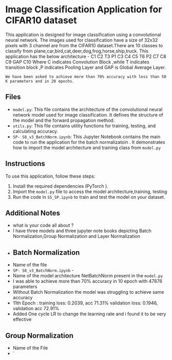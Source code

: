# Image Classification Application for CIFAR10 dataset

This application is designed for image classification using a convolutional neural network. The images used for classification have a size of 32x32 pixels with 3 channel are from the CIFAR10 dataset.There are 10 classes to classify from plane,car,bird,cat,deer,dog,frog,horse,ship,truck.
This application has the below architecture -
    C1 C2 T3 P1 C3 C4 C5 T6 P2 C7 C8 C9 GAP C10
    Where C indicates Convolution Block ,while T indicates transition block ,P indicates Pooling Layer and GAP is Global Average Layer.

    We have been asked to achieve more than 70% accuracy with less than 50 K parameters and in 20 epochs.

## Files

- `model.py`: This file contains the architecture of the convolutional neural network model used for image classification. It defines the structure of the model and the forward propagation method.
- `utils.py`: This file contains utility functions for training, testing, and calculating accuracy. 
- `SP- S8_v3_BatchNorm.ipynb`: This Jupyter Notebook contains the main code to run the application for the batch normalizatoin . It demonstrates how to import the model architecture and training class from `model.py`

## Instructions

To use this application, follow these steps:

1. Install the required dependencies (PyTorch ).
2. Import the `model.py` file to access the model architecture,training, testing
3. Run the code in `S5_SP.ipynb` to train and test the model on your dataset.

## Additional Notes

- what is your code all about ?
-   I have three models and three jupyter note books depicting Batch Normalization,Group Normalization and Layer Normalization
-   ## Batch Normalization
-  Name of the file
-    `SP- S8_v3_BatchNorm.ipynb` -
-    Name of the model architecture NetBatchNorm present in the `model.py`
-    I was able to achieve more than 70% accuracy in 10 epoch with 47876 parameters
-    Without Batch Normalization the model was struggling to achieve same accuracy
-    11th Epoch : training loss: 0.2039, acc 71.31%  validation loss: 0.1946, validation acc 72.91% 
-    Added One cycle LR to change the learning rate and i found it to be very effective
  
   ## Group Normalization
-   Name of the File
-   `
